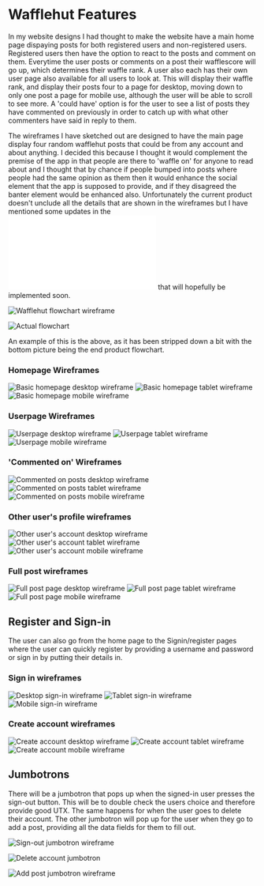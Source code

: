 # Wafflehut Features

In my website designs I had thought to make the website have a main home page dispaying posts for both registered users and non-registered users. Registered users then have the option to react to the posts and comment on them. Everytime the user posts or comments on a post their wafflescore will go up, which determines their waffle rank. A user also each has their own user page also available for all users to look at. This will display their waffle rank, and display their posts four to a page for desktop, moving down to only one post a page for mobile use, although the user will be able to scroll to see more. A 'could have' option is for the user to see a list of posts they have commented on previously in order to catch up with what other commenters have said in reply to them.

The wireframes I have sketched out are designed to have the main page display four random wafflehut posts that could be from any account and about anything. I decided this because I thought it would complement the premise of the app in that people are there to 'waffle on' for anyone to read about and I thought that by chance if people bumped into posts where people had the same opinion as them then it would enhance the social element that the app is supposed to provide, and if they disagreed the banter element would be enhanced also. Unfortunately the current product doesn't unclude all the details that are shown in the wireframes but I have mentioned some updates in the ![Future Improvements file link](FUTUREIMPROVEMENTS.md) that will hopefully be implemented soon.

![Wafflehut flowchart wireframe](documentation/basic-structure/complete-flowchart.png)

![Actual flowchart](documentation/basic-structure/flowchart.jpg)

An example of this is the above, as it has been stripped down a bit with the bottom picture being the end product flowchart.

### Homepage Wireframes

![Basic homepage desktop wireframe](documentation/wireframes/desktop-wireframes/actual-index-wireframe.png)
![Basic homepage tablet wireframe](documentation/wireframes/tablet-wireframes/tablet-index-wireframe.png)
![Basic homepage mobile wireframe](documentation/wireframes/mobile-wireframes/mobile-index-wireframe.png)

### Userpage Wireframes

![Userpage desktop wireframe](documentation/wireframes/desktop-wireframes/user-account-wireframe.png)
![Userpage tablet wireframe](documentation/wireframes/tablet-wireframes/tablet-profilepage-wireframe.png)
![Userpage mobile wireframe](documentation/wireframes/mobile-wireframes/mobile-userprofile-wireframe.png)

### 'Commented on' Wireframes

![Commented on posts desktop wireframe](documentation/wireframes/desktop-wireframes/commented-posts.png)
![Commented on posts tablet wireframe](documentation/wireframes/tablet-wireframes/tablet-commentedon-posts-wireframe.png)
![Commented on posts mobile wireframe](documentation/wireframes/mobile-wireframes/mobile-commentedposts-wireframe.png)

### Other user's profile wireframes

![Other user's account desktop wireframe](documentation/wireframes/desktop-wireframes/different-account-wireframe.png)
![Other user's account tablet wireframe](documentation/wireframes/tablet-wireframes/tablet-diffaccount-wireframe.png)
![Other user's account mobile wireframe](documentation/wireframes/mobile-wireframes/mobile-otheraccount-wireframe.png)

### Full post wireframes

![Full post page desktop wireframe](documentation/wireframes/desktop-wireframes/full-post-display-wireframe.png)
![Full post page tablet wireframe](documentation/wireframes/tablet-wireframes/tablet-fullpost-wireframe.png)
![Full post page mobile wireframe](documentation/wireframes/mobile-wireframes/mobile-fullpost-wireframe.png)

## Register and Sign-in

The user can also go from the home page to the Signin/register pages where the user can quickly register by providing a username and password or sign in by putting their details in.

### Sign in wireframes

![Desktop sign-in wireframe](documentation/wireframes/desktop-wireframes/login-wireframe.png)
![Tablet sign-in wireframe](documentation/wireframes/tablet-wireframes/tablet-login-wireframe.png)
![Mobile sign-in wireframe](documentation/wireframes/mobile-wireframes/mobile-login-wireframe.png)

### Create account wireframes

![Create account desktop wireframe](documentation/wireframes/desktop-wireframes/register-wireframe.png)
![Create account tablet wireframe](documentation/wireframes/tablet-wireframes/tablet-register-wireframe.png)
![Create account mobile wireframe](documentation/wireframes/mobile-wireframes/mobile-register-wireframe.png)

## Jumbotrons

There will be a jumbotron that pops up when the signed-in user presses the sign-out button. This will be to double check the users choice and therefore provide good UTX. The same happens for when the user goes to delete their account. The other jumbotron will pop up for the user when they go to add a post, providing all the data fields for them to fill out.

![Sign-out jumbotron wireframe](documentation/wireframes/desktop-wireframes/sign-out-jumbotron.png)

![Delete account jumbotron](documentation/wireframes/desktop-wireframes/delete-account-jumbotron.png)

![Add post jumbotron wireframe](documentation/wireframes/desktop-wireframes/add-post-jumbotron-wireframe.png)

